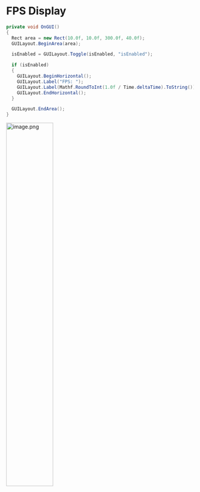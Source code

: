 # FPS Display

```c#
private void OnGUI()
{
  Rect area = new Rect(10.0f, 10.0f, 300.0f, 40.0f);
  GUILayout.BeginArea(area);

  isEnabled = GUILayout.Toggle(isEnabled, "isEnabled");

  if (isEnabled)
  {
    GUILayout.BeginHorizontal();
    GUILayout.Label("FPS: ");
    GUILayout.Label(Mathf.RoundToInt(1.0f / Time.deltaTime).ToString());
    GUILayout.EndHorizontal();
  }

  GUILayout.EndArea();
}
```

<img src="https://upload-images.jianshu.io/upload_images/12014150-78fa25134a5c3023.png?imageMogr2/auto-orient/strip%7CimageView2/2/w/1240" alt="image.png" width="50%;" />